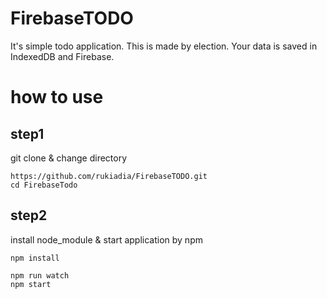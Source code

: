 # FirebaseTODO
It's simple todo application. This is made by election. Your data is saved in IndexedDB and Firebase.

# how to use
## step1
git clone & change directory

```
https://github.com/rukiadia/FirebaseTODO.git
cd FirebaseTodo
```

## step2
install node_module & start application by npm

```
npm install 

npm run watch
npm start
```
